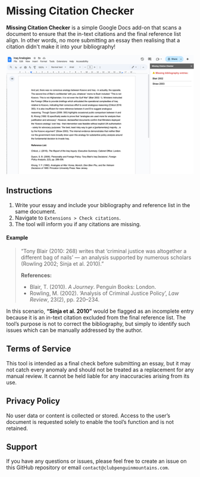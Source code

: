 # Missing Citation Checker

**Missing Citation Checker** is a simple Google Docs add-on that scans a document to ensure that the in-text citations and the final reference list align. In other words, no more submitting an essay then realising that a citation didn't make it into your bibliography!

![Example screenshot of the tool](./screenshot.png)

## Instructions

1. Write your essay and include your bibliography and reference list in the same document.  
2. Navigate to `Extensions > Check citations`.  
3. The tool will inform you if any citations are missing.

#### Example

> “Tony Blair (2010: 268) writes that ‘criminal justice was altogether a different bag of nails’ — an analysis supported by numerous scholars (Rowling 2002; Sinja et al. 2010).”
>
> **References:**
>
> - Blair, T. (2010). *A Journey*. Penguin Books: London.  
> - Rowling, M. (2002). ‘Analysis of Criminal Justice Policy’, *Law Review*, 23(2), pp. 220–234.


In this scenario, **“Sinja et al. 2010”** would be flagged as an incomplete entry because it is an in-text citation excluded from the final reference list. The tool’s purpose is not to correct the bibliography, but simply to identify such issues which can be manually addressed by the author.

## Terms of Service

This tool is intended as a final check before submitting an essay, but it may not catch every anomaly and should not be treated as a replacement for any manual review. It cannot be held liable for any inaccuracies arising from its use.

## Privacy Policy

No user data or content is collected or stored. Access to the user’s document is requested solely to enable the tool’s function and is not retained.

## Support

If you have any questions or issues, please feel free to create an issue on this GitHub repository or email `contact@clubpenguinmountains.com`.

